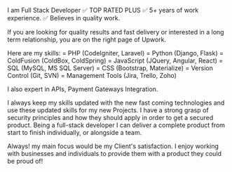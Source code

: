 I am Full Stack Developer
✅ TOP RATED PLUS
✅ 5+ years of work experience.
✅ Believes in quality work.

If you are looking for quality results and fast delivery or interested in a long term relationship, you are on the right page of Upwork.

Here are my skills:
= PHP (CodeIgniter, Laravel)
= Python (Django, Flask)
= ColdFusion (ColdBox, ColdSpring)
= JavaScript (JQuery, Angular, React)
= SQL (MySQL, MS SQL Server)
= CSS (Bootstrap, Materialize)
= Version Control (Git, SVN)
= Management Tools (Jira, Trello, Zoho)

I also expert in APIs, Payment Gateways Integration.

I always keep my skills updated with the new fast coming technologies and use these updated skills for my new Projects. I have a strong grasp of security principles and how they should apply in order to get a secured product. Being a full-stack developer I can deliver a complete product from start to finish individually, or alongside a team.

Always! my main focus would be my Client's satisfaction. I enjoy working with businesses and individuals to provide them with a product they could be proud of!
